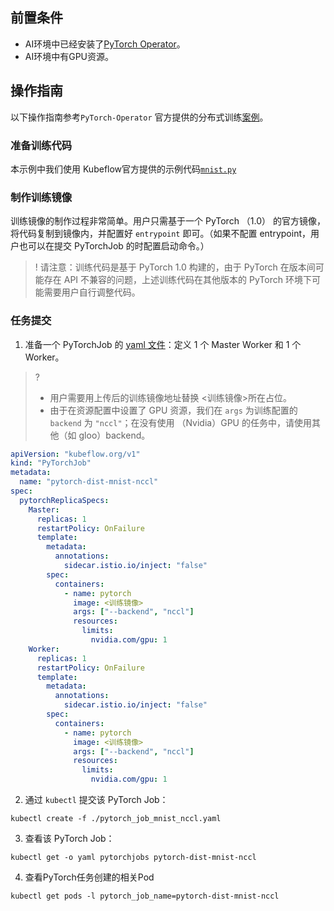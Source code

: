## 前置条件

- AI环境中已经安装了[PyTorch Operator]()。
- AI环境中有GPU资源。

## 操作指南
以下操作指南参考`PyTorch-Operator` 官方提供的分布式训练[案例](https://github.com/kubeflow/pytorch-operator/tree/master/examples/mnist)。

### 准备训练代码

本示例中我们使用 Kubeflow官方提供的示例代码[`mnist.py`](https://raw.githubusercontent.com/kubeflow/pytorch-operator/master/examples/mnist/mnist.py)

### 制作训练镜像

训练镜像的制作过程非常简单。用户只需基于一个 PyTorch （1.0） 的官方镜像，将代码复制到镜像内，并配置好 `entrypoint` 即可。（如果不配置 entrypoint，用户也可以在提交 PyTorchJob 的时配置启动命令。）

>! 请注意：训练代码是基于 PyTorch 1.0 构建的，由于 PyTorch 在版本间可能存在 API 不兼容的问题，上述训练代码在其他版本的 PyTorch 环境下可能需要用户自行调整代码。
>

### 任务提交

1. 准备一个 PyTorchJob 的 [yaml 文件](https://raw.githubusercontent.com/kubeflow/pytorch-operator/master/examples/mnist/v1/pytorch_job_mnist_nccl.yaml)：定义 1 个 Master Worker 和 1 个 Worker。

>? 
> - 用户需要用上传后的训练镜像地址替换 <训练镜像>所在占位。
> - 由于在资源配置中设置了 GPU 资源，我们在 `args` 为训练配置的 `backend` 为 `"nccl"`；在没有使用 （Nvidia）GPU 的任务中，请使用其他（如 gloo）backend。

```yaml
apiVersion: "kubeflow.org/v1"
kind: "PyTorchJob"
metadata:
  name: "pytorch-dist-mnist-nccl"
spec:
  pytorchReplicaSpecs:
    Master:
      replicas: 1
      restartPolicy: OnFailure
      template:
        metadata:
          annotations:
            sidecar.istio.io/inject: "false"
        spec:
          containers:
            - name: pytorch
              image: <训练镜像>
              args: ["--backend", "nccl"]
              resources: 
                limits:
                  nvidia.com/gpu: 1
    Worker:
      replicas: 1
      restartPolicy: OnFailure
      template:
        metadata:
          annotations:
            sidecar.istio.io/inject: "false"
        spec:
          containers: 
            - name: pytorch
              image: <训练镜像>
              args: ["--backend", "nccl"]
              resources: 
                limits:
                  nvidia.com/gpu: 1
```

2. 通过 `kubectl` 提交该 PyTorch Job：

```shell
kubectl create -f ./pytorch_job_mnist_nccl.yaml
```
3. 查看该 PyTorch Job：

```shell
kubectl get -o yaml pytorchjobs pytorch-dist-mnist-nccl
```
4. 查看PyTorch任务创建的相关Pod

```shell
kubectl get pods -l pytorch_job_name=pytorch-dist-mnist-nccl  
```

